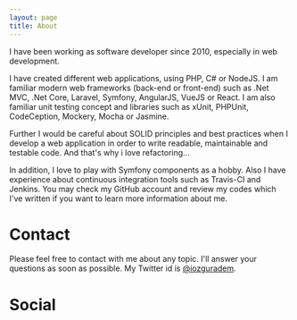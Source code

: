 ```yaml
---
layout: page
title: About
---
```


I have been working as software developer since 2010, especially in web development. 

I have created different web applications, using PHP, C# or NodeJS. I am familiar modern web frameworks (back-end or front-end) such as .Net MVC, .Net Core, Laravel, Symfony, AngularJS, VueJS or React. I am also familiar unit testing concept and libraries such as xUnit, PHPUnit, CodeCeption, Mockery, Mocha or Jasmine. 

Further I would be careful about SOLID principles and best practices when I develop a web application in order to write readable, maintainable and testable code. And that's why i love refactoring... 

In addition, I love to play with Symfony components as a hobby. Also I have experience about continuous integration tools such as Travis-CI and Jenkins. You may check my GitHub account and review my codes which I've written if you want to learn more information about me.

# Contact

Please feel free to contact with me about any topic. 
I'll answer your questions as soon as possible. 
My Twitter id is <a href="http://twitter.com/iozguradem" target="_blank">@iozguradem</a>.

# Social

<div>
    <a class="github" target="_blank" href="http://github.com/ozziest"></a>
    <a class="twitter" target="_blank" href="http://twitter.com/iozguradem"></a>
    <a class="linkedin" target="_blank" href="http://tr.linkedin.com/in/ozguradem/"></a>
</div>

<br /><br />